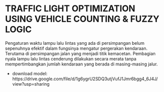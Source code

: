 <h1>TRAFFIC LIGHT OPTIMIZATION USING VEHICLE COUNTING & FUZZY LOGIC</h1>

Pengaturan waktu lampu lalu lintas yang ada di persimpangan belum sepenuhnya efektif dalam fungsinya mengatur pergerakan kendaraan. Terutama di persimpangan jalan yang menjadi titik kemacetan. Pembagian nyala lampu lalu lintas cenderung dilakukan secara merata tanpa mempertimbangkan jumlah kendaraan yang berada di masing-masing jalur.

<ul>
  <li>download model: https://drive.google.com/file/d/1g6ygrU2SDQ3utjVufJ1Jmr6bgg4_6J4J/view?usp=sharing</li>
</ul>

